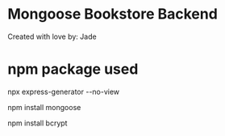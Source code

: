 # Mongoose Bookstore Backend

Created with love by: Jade

# npm package used

npx express-generator --no-view

npm install mongoose

npm install bcrypt
